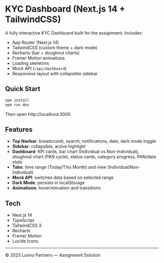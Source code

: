 # KYC Dashboard (Next.js 14 + TailwindCSS)

A fully interactive KYC Dashboard built for the assignment. Includes:
- App Router (Next.js 14)
- TailwindCSS (custom theme + dark mode)
- Recharts (bar + doughnut charts)
- Framer Motion animations
- Loading skeletons
- Mock API (`/api/dashboard`)
- Responsive layout with collapsible sidebar

## Quick Start

```bash
npm install
npm run dev
```

Then open http://localhost:3000

## Features
- **Top Navbar**: breadcrumb, search, notifications, date, dark mode toggle
- **Sidebar**: collapsible, active highlight
- **Dashboard**: KPI cards, bar chart (Individual vs Non-Individual), doughnut chart (PAN cycle), status cards, category progress, PAN/data stats
- **Tabs**: time range (Today/This Month) and view (Individual/Non-Individual)
- **Mock API**: switches data based on selected range
- **Dark Mode**: persists in localStorage
- **Animations**: hover/elevation and transitions

## Tech
- Next.js 14
- TypeScript
- TailwindCSS 3
- Recharts
- Framer Motion
- Lucide Icons

---

© 2025 Lumio Partners — Assignment Solution
